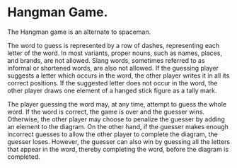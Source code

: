 # Hangman Game.
The Hangman game is an alternate to spaceman.

The word to guess is represented by a row of dashes, representing each letter of the word. In most variants, proper nouns, such as names,
places, and brands, are not allowed. Slang words, sometimes referred to as informal or shortened words, are also not allowed.
If the guessing player suggests a letter which occurs in the word, the other player writes it in all its correct positions.
If the suggested letter does not occur in the word, the other player draws one element of a hanged stick figure as a tally mark.

The player guessing the word may, at any time, attempt to guess the whole word.
If the word is correct, the game is over and the guesser wins.
Otherwise, the other player may choose to penalize the guesser by adding an element to the diagram.
On the other hand, if the guesser makes enough incorrect guesses to allow the other player 
to complete the diagram, the guesser loses. However, the guesser can also win by guessing
all the letters that appear in the word, thereby completing the word, before the diagram is completed.
